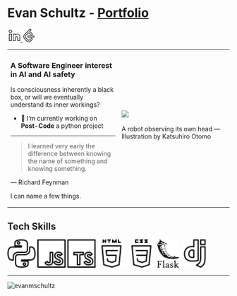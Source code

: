 # Evan Schultz - [Portfolio]

<a href="https://linkedin.com/in/evanmschultz" target="blank">
<picture>
<source media="(prefers-color-scheme: dark)" srcset="Assets/Logos/linkedin_light.svg">
<source media="(prefers-color-scheme: light)" srcset="Assets/Logos/linkedin.svg">
<img alt="Linkedin Logo" src="Assets/Logos/linkedin.svg" height="30px">
</picture>
</a>
<a href="https://www.leetcode.com/evanmschultz" target="blank">
<picture>
<source media="(prefers-color-scheme: dark)" srcset="Assets/Logos/leetcode_light.svg">
<source media="(prefers-color-scheme: light)" srcset="Assets/Logos/leetcode.svg">
<img alt="Leetcode Logo" src="Assets/Logos/leetcode.svg" height="30px">
</picture>
</a>

<!-- Kept for possibly needed inspiration
**evanmschultz/evanmschultz** is a ✨ _special_ ✨ repository because its `README.md` (this file) appears on your GitHub profile.

Here are some ideas to get you started:

- 🔭 I’m currently working on ...
- 🌱 I’m currently learning ...
- 👯 I’m looking to collaborate on ...
- 🤔 I’m looking for help with ...
- 💬 Ask me about ...
- 📫 How to reach me: ...
- 😄 Pronouns: ...
- ⚡ Fun fact: ...
-->

<table>
  <tr>
    <td>
      <h3 align="top">A Software Engineer interest in AI and AI safety</h3>
      <p>Is consciousness inherently a black box, or will we eventually understand its inner workings?</p>
    <ul>
        <li>🔭 I’m currently working on <b>Post-Code</b> a python project</li>
<!--         <li>🌱 I’m currently learning <b>Flask, React, MySQL</b></li> -->
    </ul>
      
---
> I learned very early the difference between knowing the name of something and knowing something.

— Richard Feynman

I can name a few things.

</td>
<td width="50%">
<a href="https://substackcdn.com/image/fetch/f_auto,q_auto:good,fl_progressive:steep/https%3A%2F%2Fsubstack-post-media.s3.amazonaws.com%2Fpublic%2Fimages%2F7bc75598-812d-46e0-955c-07fb1a8b1c72_687x480.gif"><img src="./Assets/Images/robot_escher.gif" max-width="480px"></a>
<div>
<p>A robot observing its own head — Illustration by Katsuhiro Otomo<p>
</div>
</td>

  </tr>
</table>

<h2>Tech Skills</h2>
<picture>
 <source media="(prefers-color-scheme: dark)" srcset="Assets/Logos/python_light.svg">
 <source media="(prefers-color-scheme: light)" srcset="Assets/Logos/python.svg">
 <img alt="Python Logo" src="Assets/Logos/python.svg" height="64px">
</picture>
<picture>
 <source media="(prefers-color-scheme: dark)" srcset="Assets/Logos/javascript_light.svg">
 <source media="(prefers-color-scheme: light)" srcset="Assets/Logos/javascript.svg">
 <img alt="JavaScript Logo" src="Assets/Logos/javascript.svg" height="64px">
</picture>
<picture>
 <source media="(prefers-color-scheme: dark)" srcset="Assets/Logos/typescript_light.svg">
 <source media="(prefers-color-scheme: light)" srcset="Assets/Logos/typescript.svg">
 <img alt="TypeScript Logo" src="Assets/Logos/typescript.svg" height="64px">
</picture>
<picture>
 <source media="(prefers-color-scheme: dark)" srcset="Assets/Logos/html5_light.svg">
 <source media="(prefers-color-scheme: light)" srcset="Assets/Logos/html5.svg">
 <img alt="HTML5 Logo" src="Assets/Logos/html5.svg" height="64px">
</picture>
<picture>
 <source media="(prefers-color-scheme: dark)" srcset="Assets/Logos/css_light.svg">
 <source media="(prefers-color-scheme: light)" srcset="Assets/Logos/css.svg">
 <img alt="CSS Logo" src="Assets/Logos/css.svg" height="64px">
</picture>
<picture>
 <source media="(prefers-color-scheme: dark)" srcset="Assets/Logos/flask_light.svg">
 <source media="(prefers-color-scheme: light)" srcset="Assets/Logos/flask.svg">
 <img alt="Flask Logo" src="Assets/Logos/flask.svg" height="64px">
</picture>
<picture>
 <source media="(prefers-color-scheme: dark)" srcset="Assets/Logos/django_light.svg">
 <source media="(prefers-color-scheme: light)" srcset="Assets/Logos/django.svg">
 <img alt="Django Logo" src="Assets/Logos/django.svg" height="64px">
</picture>
<hr>

<p align="left"><img src="https://github-readme-streak-stats.herokuapp.com/?user=evanmschultz&" alt="evanmschultz" /></p>

<!-- ______ Variables
            ______________________________________________ -->

[Portfolio]: https://postulate.tech 'postulate.tech'
